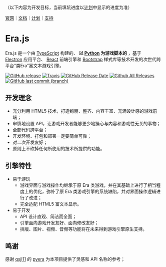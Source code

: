 （以下内容为开发目标，当前填坑进度以[计划](https://github.com/miswanting/Era.js/projects)中显示的进度为准）

[官网](https://miswanting.github.io/Era.js/)｜[文档](https://github.com/miswanting/Era.js/wiki)｜[计划](https://github.com/miswanting/Era.js/projects)｜[支持](https://github.com/miswanting/Era.js/issues)


# Era.js

Era.js 是一个由 [TypeScript](https://www.typescriptlang.org/) 构建的、 **以 [Python](https://www.python.org/) 为游戏脚本的** ，基于[Electron](https://electronjs.org/) 应用平台、 [React](https://reactjs.org/) 前端引擎和 [Bootstrap](https://getbootstrap.com/) 样式库等技术开发的次世代跨平台“类Era”富文本游戏引擎。 

[![GitHub release](https://img.shields.io/github/release/miswanting/Era.js.svg)](https://github.com/miswanting/Era.js/releases) [![Travis](https://img.shields.io/travis/miswanting/Era.js.svg)](https://travis-ci.org/miswanting/Era.js) [![GitHub Release Date](https://img.shields.io/github/release-date/miswanting/Era.js.svg)](https://github.com/miswanting/Era.js/releases) [![Github All Releases](https://img.shields.io/github/downloads/miswanting/Era.js/total.svg)](https://github.com/miswanting/Era.js/releases) [![GitHub last commit (branch)](https://img.shields.io/github/last-commit/miswanting/Era.js/dev.svg)](https://github.com/miswanting/Era.js/commits/dev)

## 开发理念

- 充分利用 HTML5 技术，打造绚丽、整齐、内容丰富、充满设计感的游戏前端；
- 审慎地设置 API，让游戏开发者能够更少地操心与内容和游戏性无关的事物；
- 全部代码跨平台；
- 开发环境、打包和部署一定要简单可靠；
- 对二次开发友好；
- 原则上不砍掉任何所使用的技术所提供的功能。

## 引擎特性

- 易于游玩
  - 游戏界面与游戏操作均继承于原 Era 类游戏，并在其基础上进行了相当程度上的优化，弥补了原 Era 类游戏引擎的系统缺陷，并对界面操作逻辑进行了改进；
  - 完全适配 HTML5 富文本显示。
- 易于开发
  - API 设计直观、简洁而全面；
  - 引擎面向游戏开发友好、面向修改友好；
  - 排版、图片、视频、音频等功能将在未来得到游戏引擎原生支持。

## 鸣谢

感谢 [qsjl11](https://github.com/qsjl11) 的 [pyera](https://github.com/qsjl11/pyera) 为本项目提供了灵感和 API 名称的参考；